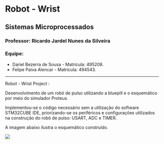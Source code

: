 # **Robot - Wrist**

## **Sistemas Microprocessados**

### Professor: Ricardo Jardel Nunes da Silveira

### Equipe:

- Dariel Bezerra de Sousa - Matrícula: 495208.
- Felipe Paiva Alencar - Matrícula: 494543.

---


Robot - Wrist Project :

Desenvolvimento de um robô de pulso utilizando a bluepill e o esquemático por meio do simulador Proteus. 

Implementou-se o código necessário sem a utilização do software STM32CUBE IDE, priorizando-se os periféricos e configurações utilizados na construção do robô de pulso: USART, ADC e TIMER.

A imagem abaixo ilustra o esquemático construído.

<img src = "./proteus/schematic-robot-wrist.jpg">


















